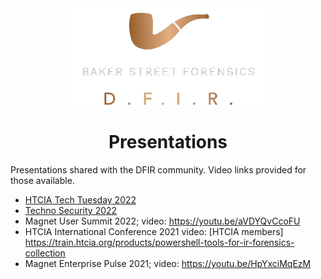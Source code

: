 <div align="center">
 <img style="padding:0;vertical-align:bottom;" height="158" width="311" src="BSF.png"/>
 <p>
  <h1>
   Presentations
  </h1>
 </p>

</div>

Presentations shared with the DFIR community. 
Video links provided for those available.

- [HTCIA Tech Tuesday 2022](https://github.com/dwmetz/Presentations/blob/main/HTCIA_TechTuesday.pdf)
- [Techno Security 2022](Techno_2022_FreeTools4DFIR.pdf)
- Magnet User Summit 2022; video: https://youtu.be/aVDYQvCcoFU
- HTCIA International Conference 2021 video: [HTCIA members] https://train.htcia.org/products/powershell-tools-for-ir-forensics-collection
- Magnet Enterprise Pulse 2021; video: https://youtu.be/HpYxciMqEzM
